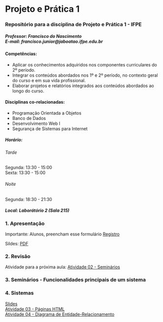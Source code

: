 # Projeto e Prática 1
<h3>Repositório para a disciplina de Projeto e Prática 1 - IFPE</h3>
<h5>Professor: Francisco do Nascimento <BR />
E-mail: francisco.junior@jaboatao.ifpe.edu.br
</h5>

<h4>Competências:</h4>
<ul>
<li>Aplicar os conhecimentos adquiridos nos componentes curriculares do 2º período. </li>
<li>Integrar os conteúdos abordados nos 1º e 2º período, no contexto geral do curso e em sua vida profissional. </li>
<li>Elaborar projetos e relatórios integrados aos conteúdos abordados ao longo do curso.</li>
</ul>

<h4>Disciplinas co-relacionadas: </h4>
<ul>
<li>Programação Orientada a Objetos</li>
<li>Banco de Dados</li>
<li>Desenvolvimento Web I</li>
<li>Segurança de Sistemas para Internet</li>
</ul>

<h5>Horário: </h5>
<h6>Tarde</h6>
Segunda: 13:30 - 15:00 <BR />
Sexta: 13:30 - 15:00 <BR />
<h6>Noite</h6>
Segunda: 18:30 - 21:30 <br />

<h5>Local: Laborátório 2 (Sala 215)</h5>

<h3>1. Apresentação</h3>
<p>Importante: Alunos, preencham esse formulário <a href='http://bit.ly/ifpe-registroalunos' target='_blank'>Registro</a> </p>
Sildes: <a href='https://www.dropbox.com/s/y29bkwi3ynyvs60/PP1-Aula01-Apresenta%C3%A7%C3%A3o.pdf?dl=0' target='_blank'>PDF</a>

<h3>2. Revisão</h3>
<p>Atividade para a próxima aula: <a href='https://www.dropbox.com/s/87uqhn2fg7y5eye/PP1-Atividade02.pdf?dl=0' target='_blank'>Atividade 02 - Seminários</a>
</p>

<h3>3. Seminários - Funcionalidades principais de um sistema</h3>

<h3>4. Sistemas</h3>
<A href="https://www.dropbox.com/s/ne2lmzasupr7wyz/PP1-Aula02-Sistemas.pdf?dl=0">Slides</a><br/>
<a href="https://www.dropbox.com/s/efvebrpfzmn7o81/PP01-Atividade03.pdf?dl=0">Atividade 03 - Páginas HTML</a> <br/>
<a href="https://www.dropbox.com/s/g6jyeokdu71dwtl/PP01-Atividade04.pdf?dl=0">Atividade 04 - Diagrama de Entidade-Relacionamento</a>
